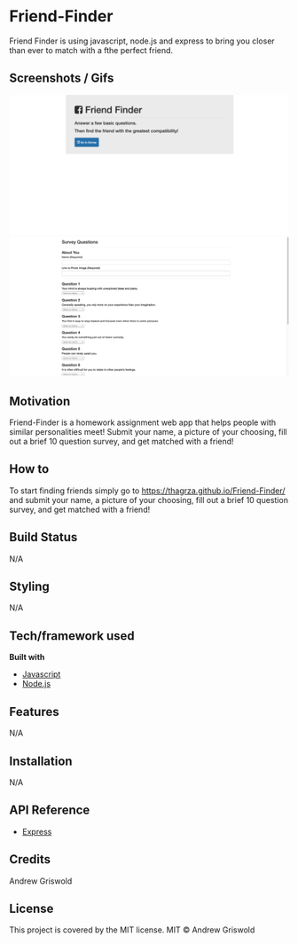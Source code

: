 # Friend-Finder
Friend Finder is using  javascript, node.js and express to bring you closer than ever to match with a fthe perfect friend.

## Screenshots / Gifs
![Screenshot](/assets/images/screenshot.png)
![Screenshot](/assets/images/screenshot2.png)

## Motivation
Friend-Finder is a homework assignment web app that helps people with similar personalities meet! Submit your name, a picture of your choosing, fill out a brief 10 question survey, and get matched with a friend!

## How to
To start finding friends simply go to https://thagrza.github.io/Friend-Finder/ and submit your name, a picture of your choosing, fill out a brief 10 question survey, and get matched with a friend!

## Build Status
N/A

## Styling
N/A

## Tech/framework used
<b> Built with </b>
- [Javascript](https://www.javascript.com/)
- [Node.js](https://nodejs.org/en/)

## Features
N/A

## Installation
N/A

## API Reference
- [Express](https://expressjs.com/)

## Credits
Andrew Griswold

## License
This project is covered by the MIT license.
MIT © Andrew Griswold